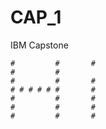 # CAP_1
IBM Capstone

  
    #         #       # 
    #         #       
    #         #       #
    # # # # # #       #
    #         #       #
    #         #       #
    #         #       # 

